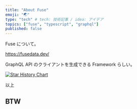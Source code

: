 ```yaml
---
title: "About Fuse"
emoji: "🌏"
type: "tech" # tech: 技術記事 / idea: アイデア
topics: ["fuse", "typescript", "graphql"]
published: false
---
```

Fuse について。

https://fusedata.dev/

GraphQL API のクライアントを生成できる Framework らしい。

[![Star History Chart](https://api.star-history.com/svg?repos=StellateHQ/fuse&type=Date)](https://star-history.com/#StellateHQ/fuse&Date)

以上

## BTW
